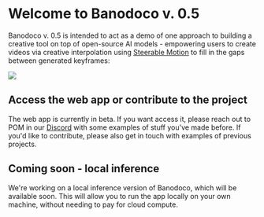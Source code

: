 # Welcome to Banodoco v. 0.5

Banodoco v. 0.5 is intended to act as a demo of one approach to building a creative tool on top of open-source AI models - empowering users to create videos via creative interpolation using [Steerable Motion](https://github.com/banodoco/steerable-motion) to fill in the gaps between generated keyframes:

<img src="sample_assets/sample_images/main_example.gif">

## Access the web app or contribute to the project

The web app is currently in beta. If you want access it, please reach out to POM in our [Discord](https://discord.com/invite/8Wx9dFu5tP) with some examples of stuff you've made before. If you'd like to contribute, please also get in touch with examples of previous projects.

## Coming soon - local inference

We're working on a local inference version of Banodoco, which will be available soon. This will allow you to run the app locally on your own machine, without needing to pay for cloud compute.